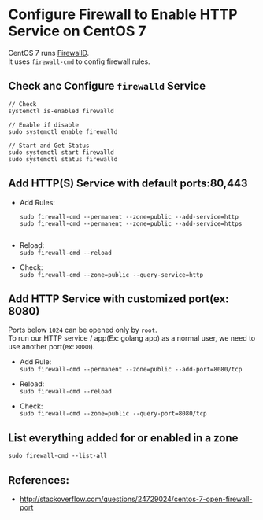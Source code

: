 
# Configure Firewall to Enable HTTP Service on CentOS 7

CentOS 7 runs [FirewallD](https://fedoraproject.org/wiki/FirewallD).  
It uses `firewall-cmd` to config firewall rules. 

## Check anc Configure `firewalld` Service

    // Check
    systemctl is-enabled firewalld
    
    // Enable if disable
    sudo systemctl enable firewalld

    // Start and Get Status
    sudo systemctl start firewalld
    sudo systemctl status firewalld


## Add HTTP(S) Service with default ports:80,443

* Add Rules: 
  ```
  sudo firewall-cmd --permanent --zone=public --add-service=http
  sudo firewall-cmd --permanent --zone=public --add-service=https


* Reload:  
  `sudo firewall-cmd --reload`

* Check:  
  `sudo firewall-cmd --zone=public --query-service=http`

## Add HTTP Service with customized port(ex: 8080)

Ports below `1024` can be opened only by `root`.  
To run our HTTP service / app(Ex: golang app) as a normal user, we need to use another port(ex: `8080`).

* Add Rule:  
  `sudo firewall-cmd --permanent --zone=public --add-port=8080/tcp`

* Reload:  
  `sudo firewall-cmd --reload`

* Check:  
  `sudo firewall-cmd --zone=public --query-port=8080/tcp`

## List everything added for or enabled in a zone

    sudo firewall-cmd --list-all

## References:  
* <http://stackoverflow.com/questions/24729024/centos-7-open-firewall-port>
